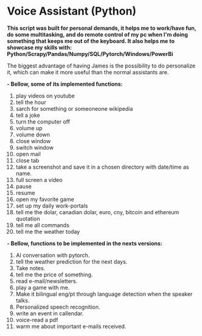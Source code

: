 # Voice Assistant (Python)
__This script was built for personal demands, it helps me to work/have fun, do some multitasking, and do remote control of my pc when I'm doing something that keeps me out of the keyboard. It also helps me to showcase my skills with: Python/Scrapy/Pandas/Numpy/SQL/Pytorch/Windows/PowerBi__

The biggest advantage of having James is the possibility to do personalize it, which can make it more useful than the normal assistants are.


**- Bellow, some of its implemented functions:**
1. play videos on youtube
2. tell the hour
3. sarch for something or someoneone wikipedia
4. tell a joke
5. turn the computer off
6. volume up
7. volume down
8. close window
9. switch window
10. open mail
11. close tab
12. take a screenshot and save it in a chosen directory with date/time as name.
13. full screen a video
14. pause
15. resume
16. open my favorite game
17. set up my daily work-portals
18. tell me the dolar, canadian dolar, euro, cny, bitcoin and ethereum quotation
19. tell me all commands
20. tell me the weather today


**- Bellow, functions to be implemented in the nexts versions:**
1. AI conversation with pytorch.
2. tell the weather prediction for the next days.
3. Take notes.
4. tell me the price of something.
5. read e-mail/newsletters.
6. play a game with me.
7. Make it bilingual eng/pt through language detection when the speaker talks.
8. Personalized speech recognition.
9. write an event in callendar.
10. voice-read a pdf
11. warm me about important e-mails received.
